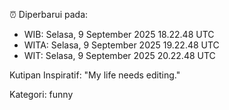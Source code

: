 ⏰ Diperbarui pada:
- WIB: Selasa, 9 September 2025 18.22.48 UTC
- WITA: Selasa, 9 September 2025 19.22.48 UTC
- WIT: Selasa, 9 September 2025 20.22.48 UTC

Kutipan Inspiratif:
"My life needs editing."


Kategori: funny

